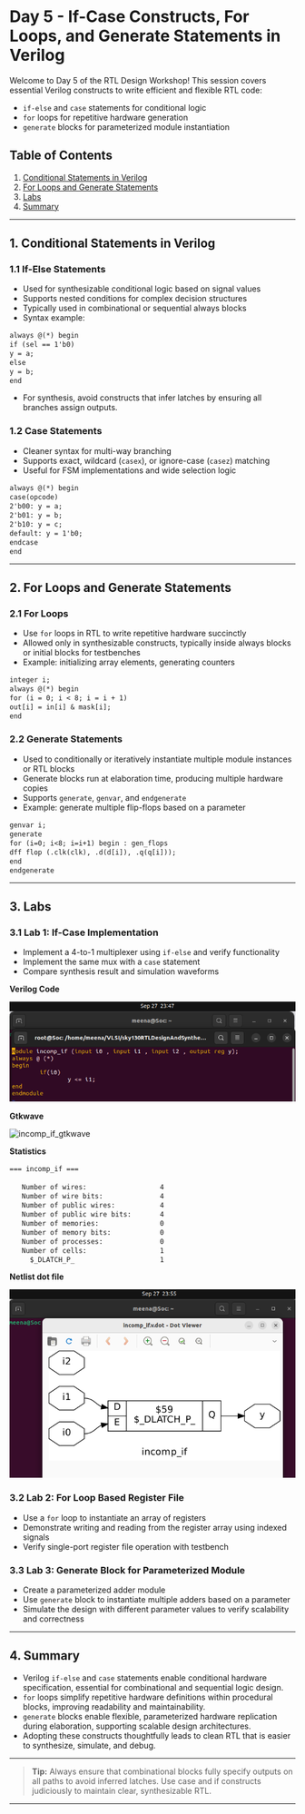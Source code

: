 
# Day 5 - If-Case Constructs, For Loops, and Generate Statements in Verilog

Welcome to Day 5 of the RTL Design Workshop! This session covers essential Verilog constructs to write efficient and flexible RTL code:
- `if-else` and `case` statements for conditional logic
- `for` loops for repetitive hardware generation
- `generate` blocks for parameterized module instantiation

## Table of Contents

1. [Conditional Statements in Verilog](#1-conditional-statements-in-verilog)
2. [For Loops and Generate Statements](#2-for-loops-and-generate-statements)
3. [Labs](#3-labs)
4. [Summary](#4-summary)

---

## 1. Conditional Statements in Verilog

### 1.1 If-Else Statements

- Used for synthesizable conditional logic based on signal values
- Supports nested conditions for complex decision structures
- Typically used in combinational or sequential always blocks
- Syntax example:
```
always @(*) begin
if (sel == 1'b0)
y = a;
else
y = b;
end
```

- For synthesis, avoid constructs that infer latches by ensuring all branches assign outputs.

### 1.2 Case Statements

- Cleaner syntax for multi-way branching
- Supports exact, wildcard (`casex`), or ignore-case (`casez`) matching
- Useful for FSM implementations and wide selection logic
```
always @(*) begin
case(opcode)
2'b00: y = a;
2'b01: y = b;
2'b10: y = c;
default: y = 1'b0;
endcase
end
```
---

## 2. For Loops and Generate Statements

### 2.1 For Loops

- Use `for` loops in RTL to write repetitive hardware succinctly
- Allowed only in synthesizable constructs, typically inside always blocks or initial blocks for testbenches
- Example: initializing array elements, generating counters
```
integer i;
always @(*) begin
for (i = 0; i < 8; i = i + 1)
out[i] = in[i] & mask[i];
end
```

### 2.2 Generate Statements

- Used to conditionally or iteratively instantiate multiple module instances or RTL blocks
- Generate blocks run at elaboration time, producing multiple hardware copies
- Supports `generate`, `genvar`, and `endgenerate`
- Example: generate multiple flip-flops based on a parameter
```
genvar i;
generate
for (i=0; i<8; i=i+1) begin : gen_flops
dff flop (.clk(clk), .d(d[i]), .q(q[i]));
end
endgenerate
```
---

## 3. Labs

### 3.1 Lab 1: If-Case Implementation

- Implement a 4-to-1 multiplexer using `if-else` and verify functionality
- Implement the same mux with a `case` statement
- Compare synthesis result and simulation waveforms

**Verilog Code**

![incomp_if](./Images/incomp_if.png)

**Gtkwave**

![incomp_if_gtkwave](./Images/incomp_if_gtkwave.png)

**Statistics**
```
=== incomp_if ===

   Number of wires:                  4
   Number of wire bits:              4
   Number of public wires:           4
   Number of public wire bits:       4
   Number of memories:               0
   Number of memory bits:            0
   Number of processes:              0
   Number of cells:                  1
     $_DLATCH_P_                     1
```

**Netlist dot file**

![incomp_if_dot](./Images/incomp_if_dot.png)


### 3.2 Lab 2: For Loop Based Register File

- Use a `for` loop to instantiate an array of registers
- Demonstrate writing and reading from the register array using indexed signals
- Verify single-port register file operation with testbench

### 3.3 Lab 3: Generate Block for Parameterized Module

- Create a parameterized adder module
- Use `generate` block to instantiate multiple adders based on a parameter
- Simulate the design with different parameter values to verify scalability and correctness

---

## 4. Summary

- Verilog `if-else` and `case` statements enable conditional hardware specification, essential for combinational and sequential logic design.
- `for` loops simplify repetitive hardware definitions within procedural blocks, improving readability and maintainability.
- `generate` blocks enable flexible, parameterized hardware replication during elaboration, supporting scalable design architectures.
- Adopting these constructs thoughtfully leads to clean RTL that is easier to synthesize, simulate, and debug.

---

> **Tip:** Always ensure that combinational blocks fully specify outputs on all paths to avoid inferred latches. Use case and if constructs judiciously to maintain clear, synthesizable RTL.

---
